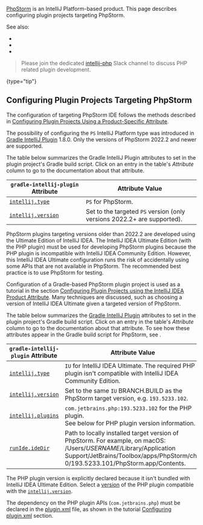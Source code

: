 [//]: # (title: PhpStorm Plugin Development)

<!-- Copyright 2000-2022 JetBrains s.r.o. and contributors. Use of this source code is governed by the Apache 2.0 license. -->

[PhpStorm](https://www.jetbrains.com/phpstorm/) is an IntelliJ Platform-based product.
This page describes configuring plugin projects targeting PhpStorm.

See also:
* [](plugin_alternatives.md#phpstorm-advanced-metadata)
* [](php_open_api.md)
* [](existing_plugins.md)

> Please join the dedicated [intellij-php](https://jetbrains-platform.slack.com/archives/C5P9YB0LT/p1653913208725609) Slack channel to discuss PHP related plugin development.
>
{type="tip"}

## Configuring Plugin Projects Targeting PhpStorm


<tabs>

<tab title="PhpStorm IDE">

The configuration of targeting PhpStorm IDE follows the methods described in [Configuring Plugin Projects Using a Product-Specific Attribute](dev_alternate_products.md#configuring-plugin-projects-using-a-product-specific-attribute).

The possibility of configuring the `PS` IntelliJ Platform type was introduced in [Gradle IntelliJ Plugin](tools_gradle_intellij_plugin.md) 1.8.0.
Only the versions of PhpStorm 2022.2 and newer are supported.

The table below summarizes the Gradle IntelliJ Plugin attributes to set in the plugin project's Gradle build script.
Click on an entry in the table's *Attribute* column to go to the documentation about that attribute.

| `gradle-intellij-plugin` Attribute                                               | Attribute Value                                                                |
|----------------------------------------------------------------------------------|--------------------------------------------------------------------------------|
| [`intellij.type`](tools_gradle_intellij_plugin.md#intellij-extension-type)       | `PS` for PhpStorm.                                                             |
| [`intellij.version`](tools_gradle_intellij_plugin.md#intellij-extension-version) | Set to the targeted `PS` version (only versions 2022.2+ are supported).        |

</tab>

<tab title="PHP Plugin">

PhpStorm plugins targeting versions older than 2022.2 are developed using the Ultimate Edition of IntelliJ IDEA.
The IntelliJ IDEA Ultimate Edition (with the PHP plugin) must be used for developing PhpStorm plugins because the PHP plugin is incompatible with IntelliJ IDEA Community Edition.
However, this IntelliJ IDEA Ultimate configuration runs the risk of accidentally using some APIs that are not available in PhpStorm.
The recommended best practice is to use PhpStorm for testing.

Configuration of a Gradle-based PhpStorm plugin project is used as a tutorial in the section [Configuring Plugin Projects using the IntelliJ IDEA Product Attribute](dev_alternate_products.md#configuring-plugin-projects-using-the-intellij-idea-product-attribute).
Many techniques are discussed, such as choosing a version of IntelliJ IDEA Ultimate given a targeted version of PhpStorm.

The table below summarizes the [Gradle IntelliJ Plugin](tools_gradle_intellij_plugin.md) attributes to set in the plugin project's Gradle build script.
Click on an entry in the table's *Attribute* column to go to the documentation about that attribute.
To see how these attributes appear in the Gradle build script for PhpStorm, see [](dev_alternate_products.md#configuring-gradle-build-script-using-the-intellij-idea-product-attribute).

| `gradle-intellij-plugin` Attribute                                               | Attribute Value                                                                                                                                                                                                      |
|----------------------------------------------------------------------------------|----------------------------------------------------------------------------------------------------------------------------------------------------------------------------------------------------------------------|
| [`intellij.type`](tools_gradle_intellij_plugin.md#intellij-extension-type)       | `IU` for IntelliJ IDEA Ultimate. The required PHP plugin isn't compatible with IntelliJ IDEA Community Edition.                                                                                                      |
| [`intellij.version`](tools_gradle_intellij_plugin.md#intellij-extension-version) | Set to the same `IU` BRANCH.BUILD as the PhpStorm target version, e.g. `193.5233.102`.                                                                                                                               |
| [`intellij.plugins`](tools_gradle_intellij_plugin.md#intellij-extension-plugins) | `com.jetbrains.php:193.5233.102` for the PHP plugin.<br/>See below for PHP plugin version information.                                                                                                               |
| [`runIde.ideDir`](tools_gradle_intellij_plugin.md#runide-task-idedir)            | Path to locally installed target version of PhpStorm. For example, on macOS:<br/><path>/Users/$USERNAME$/Library/Application Support/JetBrains/Toolbox/apps/PhpStorm/ch-0/193.5233.101/PhpStorm.app/Contents</path>. |

The PHP plugin version is explicitly declared because it isn't bundled with IntelliJ IDEA Ultimate Edition.
Select a [version](https://plugins.jetbrains.com/plugin/6610-php/versions) of the PHP plugin compatible with the [`intellij.version`](tools_gradle_intellij_plugin.md#intellij-extension-version).

</tab>

</tabs>

The dependency on the PHP plugin APIs (`com.jetbrains.php`) must be declared in the <path>[plugin.xml](plugin_configuration_file.md)</path> file, as shown in the tutorial [Configuring plugin.xml](dev_alternate_products.md#configuring-pluginxml) section.
